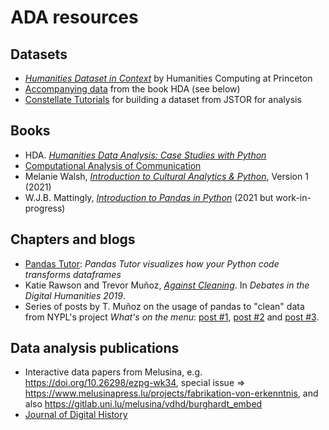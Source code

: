 # ADA resources 

## Datasets
- *[Humanities Dataset in Context](https://hc3.princeton.edu/humanities-datasets)* by Humanities Computing at Princeton
- [Accompanying data](https://doi.org/10.5281/zenodo.3560761) from the book HDA (see below)
- [Constellate Tutorials](https://constellate.org/tutorials) for building a dataset from JSTOR for analysis

## Books
- HDA. [*Humanities Data Analysis: Case Studies with Python*](https://www.humanitiesdataanalysis.org/)
- [Computational Analysis of Communication](https://www.wiley.com/en-us/Computational+Analysis+of+Communication-p-9781119680284)
- Melanie Walsh,  [*Introduction to Cultural Analytics & Python*](https://doi.org/10.5281/zenodo.4411250), Version 1 (2021)
- W.J.B. Mattingly, [*Introduction to Pandas in Python*](https://pandas.pythonhumanities.com/intro.html) (2021 but work-in-progress)

## Chapters and blogs
- [Pandas Tutor](https://pandastutor.com/): *Pandas Tutor visualizes how your Python code transforms dataframes*
- Katie Rawson and Trevor Muñoz, [*Against Cleaning*](https://dhdebates.gc.cuny.edu/read/untitled-f2acf72c-a469-49d8-be35-67f9ac1e3a60/section/07154de9-4903-428e-9c61-7a92a6f22e51). In *Debates in the Digital Humanities 2019*.
- Series of posts by T. Muñoz on the usage of pandas to "clean" data from NYPL's project *What's on the menu*: [post #1](http://www.trevormunoz.com/notebook/2013/08/08/what-is-on-the-menu-more-work-with-nypl-open-data-part-one.html), [post #2](http://www.trevormunoz.com/notebook/2013/08/19/refining-the-problem-more-work-with-nypl-open-data-part-two.html) and [post #3](https://trevormunoz.com/archive/posts/2014-01-10-borrowing-data-science-tools-more-work-with-nypl-open-data-part-three/). 

## Data analysis publications

- Interactive data papers from Melusina, e.g. https://doi.org/10.26298/ezpg-wk34, special issue => https://www.melusinapress.lu/projects/fabrikation-von-erkenntnis, and also https://gitlab.uni.lu/melusina/vdhd/burghardt_embed
- [Journal of Digital History](https://journalofdigitalhistory.org/en/articles)
